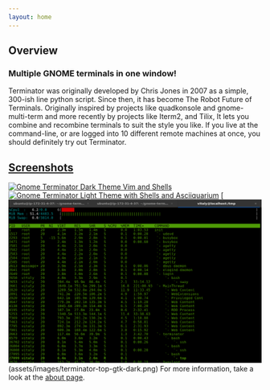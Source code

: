 ```yaml
---
layout: home
---
```


## Overview

### Multiple GNOME terminals in one window!

Terminator was originally developed by Chris Jones in 2007 as a simple, 300-ish line python script.  Since then, it has become The Robot Future of Terminals.  Originally inspired by projects like quadkonsole and gnome-multi-term and more recently by projects like Iterm2, and Tilix, It lets you combine and recombine terminals to suit the style you like.  If you live at the command-line, or are logged into 10 different remote machines at once, you should definitely try out Terminator.


## [Screenshots](#screenshots)
[![Gnome Terminator Dark Theme Vim and Shells](assets/images/terminator-vim-shells-dark-1.png)](assets/images/terminator-vim-shells-dark-1.png)
[![Gnome Terminator Light Theme with Shells and Asciiquarium](assets/images/terminator-light-man-asquiiquarium.png)](assets/images/terminator-light-man-asquiiquarium.png)
[![Gnome Terminator Dark Theme on GTK with top](assets/images/terminator-top-gtk-dark.png)(assets/images/terminator-top-gtk-dark.png)
For more information, take a look at the [about page](/about).

